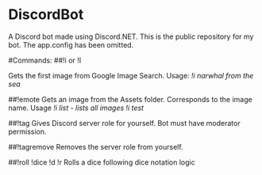 # DiscordBot
A Discord bot made using Discord.NET. This is the public repository for my bot. The app.config has been omitted.

#Commands:
##!i or !I

Gets the first image from Google Image Search.
Usage: 
*!i narwhal from the sea*

##!emote
Gets an image from the Assets folder. Corresponds to the image name. 
Usage 
*!i list - lists all images
!i test*

##!tag
Gives Discord server role for yourself. Bot must have moderator permission.

##!tagremove
Removes the server role from yourself.

##!roll !dice !d !r
Rolls a dice following dice notation logic


